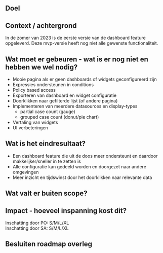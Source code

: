 ## Doel

## Context / achtergrond
In de zomer van 2023 is de eerste versie van de dashboard feature opgeleverd. Deze mvp-versie heeft nog niet alle gewenste functionaliteit.

## Wat moet er gebeuren - wat is er nog niet en hebben we wel nodig?
- Mooie pagina als er geen dashboards of widgets geconfigureerd zijn
- Expressies ondersteunen in conditions
- Policy based access
- Exporteren van dashboard en widget configuratie
- Doorklikken naar gefilterde lijst (of andere pagina)
- Implementeren van meerdere datasources en display-types
  - partial case count (gauge)
  - grouped case count (donut/pie chart)
- Vertaling van widgets
- UI verbeteringen

## Wat is het eindresultaat?
- Een dashboard feature die uit de doos meer ondersteunt en daardoor makkelijker/sneller in te zetten is
- Alle configuratie kan gedeeld worden en doorgezet naar andere omgevingen
- Meer inzicht en tijdswinst door het doorklikken naar relevante data

## Wat valt er buiten scope?

## Impact - hoeveel inspanning kost dit? 
Inschatting door PO: S/M/L/XL  
Inschatting door SA: S/M/L/XL  

## Besluiten roadmap overleg
